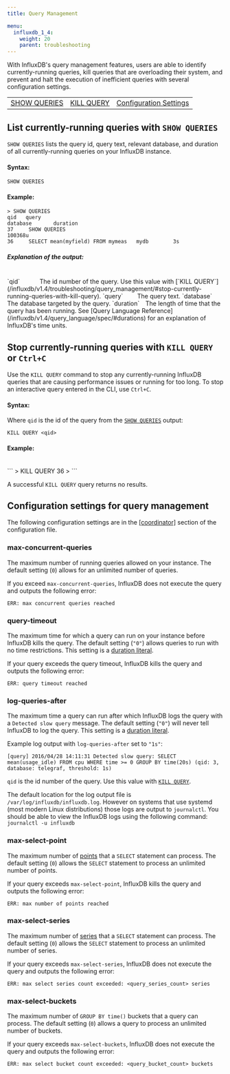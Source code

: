 ```yaml
---
title: Query Management

menu:
  influxdb_1_4:
    weight: 20
    parent: troubleshooting
---
```


With InfluxDB's query management features, users are able to
identify currently-running queries,
kill queries that are overloading their system,
and prevent and halt the execution of inefficient queries with several configuration settings.

<table style="width:100%">
  <tr>
    <td><a href="#list-currently-running-queries-with-show-queries">SHOW QUERIES</a></td>
    <td><a href="#stop-currently-running-queries-with-kill-query-or-ctrlc">KILL QUERY</a></td>
    <td><a href="#configuration-settings-for-query-management">Configuration Settings</a></td>
  </tr>
</table>

## List currently-running queries with `SHOW QUERIES`
`SHOW QUERIES` lists the query id, query text, relevant database, and duration
of all currently-running queries on your InfluxDB instance.

#### Syntax:
```
SHOW QUERIES
```

#### Example:
```
> SHOW QUERIES
qid	  query															               database		  duration
37	   SHOW QUERIES																                	  100368u
36	   SELECT mean(myfield) FROM mymeas   mydb        3s
```

##### Explanation of the output:
<br>
`qid`&emsp;&emsp;&emsp;&nbsp;The id number of the query. Use this value with [`KILL QUERY`](/influxdb/v1.4/troubleshooting/query_management/#stop-currently-running-queries-with-kill-query).  
`query`&emsp;&emsp;&thinsp;&thinsp;The query text.  
`database`&emsp;The database targeted by the query.  
`duration`&emsp;The length of time that the query has been running.
See [Query Language Reference](/influxdb/v1.4/query_language/spec/#durations)
for an explanation of InfluxDB's time units.

## Stop currently-running queries with `KILL QUERY` or `Ctrl+C`
Use the `KILL QUERY` command to stop any currently-running InfluxDB queries that are causing performance issues or running for too long. To stop an interactive query entered in the CLI, use `Ctrl+C`.

#### Syntax:
Where `qid` is the id of the query from the [`SHOW QUERIES`](/influxdb/v1.4/troubleshooting/query_management/#list-currently-running-queries-with-show-queries) output:
```
KILL QUERY <qid>
```

#### Example:
<br>
```
> KILL QUERY 36
>
```

A successful `KILL QUERY` query returns no results.

## Configuration settings for query management

The following configuration settings are in the
[[coordinator]](/influxdb/v1.4/administration/config/#coordinator) section of the
configuration file.

### max-concurrent-queries

The maximum number of running queries allowed on your instance.
The default setting (`0`) allows for an unlimited number of queries.

If you exceed `max-concurrent-queries`, InfluxDB does not execute the query and
outputs the following error:

```
ERR: max concurrent queries reached
```

### query-timeout

The maximum time for which a query can run on your instance before InfluxDB
kills the query.
The default setting (`"0"`) allows queries to run with no time restrictions.
This setting is a [duration literal](/influxdb/v1.4/query_language/spec/#durations).

If your query exceeds the query timeout, InfluxDB kills the query and outputs
the following error:

```
ERR: query timeout reached
```

### log-queries-after

The maximum time a query can run after which InfluxDB logs the query with a
`Detected slow query` message.
The default setting (`"0"`) will never tell InfluxDB to log the query.
This setting is a [duration literal](/influxdb/v1.4/query_language/spec/#durations).

Example log output with `log-queries-after` set to `"1s"`:

```
[query] 2016/04/28 14:11:31 Detected slow query: SELECT mean(usage_idle) FROM cpu WHERE time >= 0 GROUP BY time(20s) (qid: 3, database: telegraf, threshold: 1s)
```

`qid` is the id number of the query.
Use this value with [`KILL QUERY`](/influxdb/v1.4/troubleshooting/query_management/#stop-currently-running-queries-with-kill-query).

The default location for the log output file is `/var/log/influxdb/influxdb.log`. However on systems that use systemd (most modern Linux distributions) those logs are output to `journalctl`. You should be able to view the InfluxDB logs using the following command: `journalctl -u influxdb`


### max-select-point

The maximum number of [points](/influxdb/v1.4/concepts/glossary/#point) that a
`SELECT` statement can process.
The default setting (`0`) allows the `SELECT` statement to process an unlimited
number of points.

If your query exceeds `max-select-point`, InfluxDB kills the query and outputs
the following error:

```
ERR: max number of points reached
```

### max-select-series

The maximum number of [series](/influxdb/v1.4/concepts/glossary/#series) that a
`SELECT` statement can process.
The default setting (`0`) allows the `SELECT` statement to process an unlimited
number of series.

If your query exceeds `max-select-series`, InfluxDB does not execute the query
and outputs the following error:

```
ERR: max select series count exceeded: <query_series_count> series
```

### max-select-buckets

The maximum number of `GROUP BY time()` buckets that a query can process.
The default setting (`0`) allows a query to process an unlimited number of
buckets.

If your query exceeds `max-select-buckets`, InfluxDB does not execute the query
and outputs the following error:

```
ERR: max select bucket count exceeded: <query_bucket_count> buckets
```
